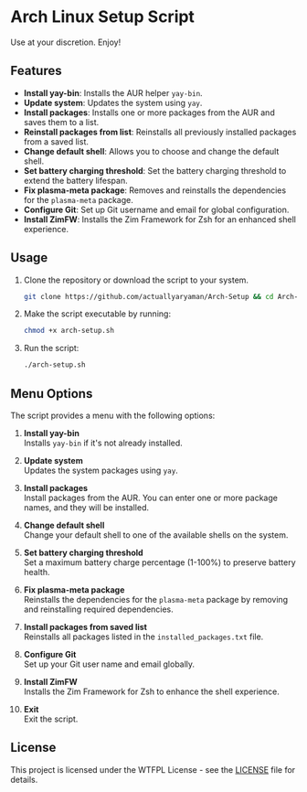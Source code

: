 # Arch Linux Setup Script
Use at your discretion. Enjoy!
## Features

- **Install yay-bin**: Installs the AUR helper `yay-bin`.
- **Update system**: Updates the system using `yay`.
- **Install packages**: Installs one or more packages from the AUR and saves them to a list.
- **Reinstall packages from list**: Reinstalls all previously installed packages from a saved list.
- **Change default shell**: Allows you to choose and change the default shell.
- **Set battery charging threshold**: Set the battery charging threshold to extend the battery lifespan.
- **Fix plasma-meta package**: Removes and reinstalls the dependencies for the `plasma-meta` package.
- **Configure Git**: Set up Git username and email for global configuration.
- **Install ZimFW**: Installs the Zim Framework for Zsh for an enhanced shell experience.

## Usage

1. Clone the repository or download the script to your system.
   ```bash
   git clone https://github.com/actuallyaryaman/Arch-Setup && cd Arch-Setup
   ```
3. Make the script executable by running:
   ```bash
   chmod +x arch-setup.sh
   ```
4. Run the script:
   ```bash
   ./arch-setup.sh
   ```

## Menu Options

The script provides a menu with the following options:

1. **Install yay-bin**  
   Installs `yay-bin` if it's not already installed.

2. **Update system**  
   Updates the system packages using `yay`.

3. **Install packages**  
   Install packages from the AUR. You can enter one or more package names, and they will be installed.

4. **Change default shell**  
   Change your default shell to one of the available shells on the system.

5. **Set battery charging threshold**  
   Set a maximum battery charge percentage (1-100%) to preserve battery health.

6. **Fix plasma-meta package**  
   Reinstalls the dependencies for the `plasma-meta` package by removing and reinstalling required dependencies.

7. **Install packages from saved list**  
   Reinstalls all packages listed in the `installed_packages.txt` file.

8. **Configure Git**  
   Set up your Git user name and email globally.

9. **Install ZimFW**  
   Installs the Zim Framework for Zsh to enhance the shell experience.

0. **Exit**  
   Exit the script.

## License
This project is licensed under the WTFPL License - see the [LICENSE](LICENSE) file for details.
